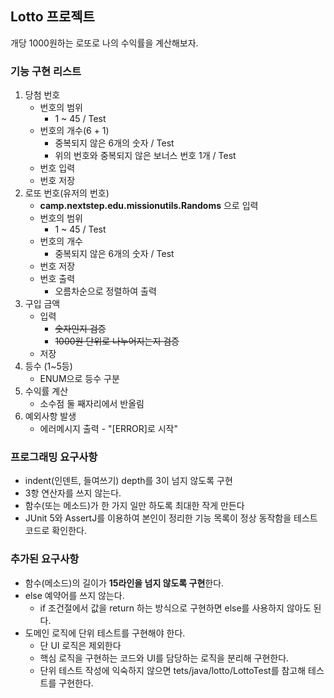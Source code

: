 ## Lotto 프로젝트
개당 1000원하는 로또로 나의 수익률을 계산해보자.


### 기능 구현 리스트
1. 당첨 번호
   * 번호의 범위
     * 1 ~ 45 / Test
   * 번호의 개수(6 + 1) 
     * 중복되지 않은 6개의 숫자 / Test
     * 위의 번호와 중복되지 않은 보너스 번호 1개 / Test
   * 번호 입력
   * 번호 저장
2. 로또 번호(유저의 번호)
   * **camp.nextstep.edu.missionutils.Randoms** 으로 입력
   * 번호의 범위
     * 1 ~ 45 / Test
   * 번호의 개수
     * 중복되지 않은 6개의 숫자 / Test
   * 번호 저장
   * 번호 출력
     * 오름차순으로 정렬하여 출력
3. 구입 금액
   * 입력
     * ~~숫자인지 검증~~
     * ~~1000원 단위로 나누어지는지 검증~~
   * 저장 
4. 등수 (1~5등)
   * ENUM으로 등수 구분
5. 수익률 계산
   * 소수점 둘 째자리에서 반올림
6. 예외사항 발생
   * 에러메시지 출력 - "[ERROR]로 시작"

    
### 프로그래밍 요구사항
* indent(인덴트, 들여쓰기) depth를 3이 넘지 않도록 구현
* 3항 연산자를 쓰지 않는다.
* 함수(또는 메소드)가 한 가지 일만 하도록 최대한 작게 만든다
* JUnit 5와 AssertJ를 이용하여 본인이 정리한 기능 목록이 정상 동작함을 테스트 코드로 확인한다.
### 추가된 요구사항
* 함수(메소드)의 길이가 **15라인을 넘지 않도록 구현**한다.
* else 예약어를 쓰지 않는다.
  * if 조건절에서 값을 return 하는 방식으로 구현하면 else를 사용하지 않아도 된다.
* 도메인 로직에 단위 테스트를 구현해야 한다.
  * 단 UI 로직은 제외한다
  * 핵심 로직을 구현하는 코드와 UI를 담당하는 로직을 분리해 구현한다.
  * 단위 테스트 작성에 익숙하지 않으면 tets/java/lotto/LottoTest를 참고해 테스트를 구현한다.